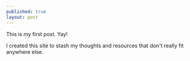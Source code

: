 ```yaml
---
published: true
layout: post
---
```


This is  my first post. Yay!

I created this site to stash my thoughts and resources that don't really fit anywhere else. 
